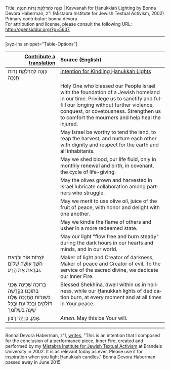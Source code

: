 <html>
<head></head>
<body>
Title: כַּוָּנָה לְהַדְלָקַת נֵרוֹת חֲנֻכָּה | Kavvanah for Ḥanukkiah Lighting by Bonna Devora Haberman, z"l (Mistabra Institute for Jewish Textual Activism, 2002)<br />
Primary contributor: bonna.devora<br />
For attribution and license, please consult the following URL: <a href="http://opensiddur.org/?p=5637">http://opensiddur.org/?p=5637</a>
<p />
<hr />

[xyz-ihs snippet="Table-Options"]<table style="margin-left: auto; margin-right: auto;" class="draggable">
<thead><tr><th id="x" style="text-align: right;"><a href="/translate/" target="_blank" rel="noopener">Contribute a translation</a></th><th style="text-align: left;">Source (English)</th></tr></thead>
<tbody>
<tr><td style="vertical-align:top;">
<div class="liturgy" lang="he">
כַּוָּנָה לְהַדְלָקַת נֵרוֹת חֲנֻכָּה
</span></div></td>
 
<td style="vertical-align:top;" ><div class="english" lang="en">
<u>Intention for Kindling Ḥanukkah Lights</u>
</div></td></tr>


<tr><td style="vertical-align:top;">
<div class="liturgy" lang="he">

</span></div></td>
 
<td style="vertical-align:top;">
<div class="english" lang="en">
Holy One who blessed our People Israel 
with the foundation of a Jewish homeland in our time.
Privilege us to sanctify and fulfill our longing 
without further violence, conquest, or covetousness.
Strengthen us to comfort the mourners 
and help heal the injured.
</div></td></tr>


<tr><td style="vertical-align:top;">
<div class="liturgy" lang="he">

</span></div></td>
 
<td style="vertical-align:top;">
<div class="english" lang="en">
May Israel be worthy 
to tend the land, 
to reap the harvest,
and nurture each other 
with dignity and respect for the earth 
and all inhabitants.
</div></td></tr>


<tr><td style="vertical-align:top;">
<div class="liturgy" lang="he">

</span></div></td>
 
<td style="vertical-align:top;">
<div class="english" lang="en">
May we shed blood, our life fluid, 
only in monthly renewal and birth, 
in covenant, 
the cycle of life-giving.
</div></td></tr>


<tr><td style="vertical-align:top;">
<div class="liturgy" lang="he">

</span></div></td>
 
<td style="vertical-align:top;">
<div class="english" lang="en">
May the olives grown and harvested in Israel 
lubricate collaboration among partners who struggle.
</div></td></tr>


<tr><td style="vertical-align:top;">
<div class="liturgy" lang="he">

</span></div></td>
 
<td style="vertical-align:top;">
<div class="english" lang="en">
May we merit to use olive oil, 
juice of the fruit of peace, 
with honor and delight with one another.
</div></td></tr>


<tr><td style="vertical-align:top;">
<div class="liturgy" lang="he">

</span></div></td>
 
<td style="vertical-align:top;">
<div class="english" lang="en">
May we kindle the flame of others 
and usher in a more redeemed state.
</div></td></tr>


<tr><td style="vertical-align:top;">
<div class="liturgy" lang="he">

</span></div></td>
 
<td style="vertical-align:top;">
<div class="english" lang="en">
May our light "flow free and burn steady" 
during the dark hours 
in our hearts and minds, 
and in our world.
    </div></td></tr>
	
	
<tr><td style="vertical-align:top;" ><div class="liturgy" lang="he">
יוֹצְרוֹת אוֹר וּבֹרֵאת חֹשֶׁךְ
עוֹשֶׂה שָׁלוֹם וּבֹרֵאת אֶת הָרַע.
</span></div></td>
 
<td style="vertical-align:top;">
<div class="english" lang="en">
Maker of light and Creator of darkness, 
Maker of peace and Creator of evil.
To the service of the sacred divine, 
we dedicate our Inner Fire.
    </div></td></tr>
	
	
<tr><td style="vertical-align:top;" >
<div class="liturgy" lang="he">
בְּרוּכָה שְׁכִינָה
שִׁכְנֵי בְּתוֹכֵנוּ בִּקְדֻשָּׁה
כְּשֶׁנֵּרוֹת הַחֲנֻכָּה שֶׁלָּנוּ דּוֹלְקִים
וּבְכָל עֵת וּבְכָל שָׁעָה בִּשְׁלוֹמך
</span></div></td>
 
<td style="vertical-align:top;">
<div class="english" lang="en">
Blessed Shekhina, 
dwell within us in holiness, 
while our Ḥanukkah lights of dedication burn,
at every moment and at all times in Your peace.
    </div></td></tr>
	
	
<tr><td style="vertical-align:top;" >
<div class="liturgy" lang="he">
אָמֵן. 
כֵּן יְהִי רָצוֹן.
</span></div></td>
 
<td style="vertical-align:top;">
<div class="english" lang="en">
<em>Amen</em>. 
May this be Your will.
    </div></td></tr>
</tbody></table>

<hr />

Bonna Devora Haberman, z"l, <a href="http://bonnadevorahaberman.wordpress.com/2012/12/13/intention-for-chanuka-candle-lighting/">writes</a>, "This is an intention that I composed for the conclusion of a performance piece, Inner Fire, created and performed by my <a href="http://israelseen.com/2007/08/21/interview-with-bonna-devora-haberman-founder-of-mistabra-institute-for-jewish-textual-activism/">Mistabra Institute for Jewish Textual Activism</a> at Brandeis University in 2002. It is as relevant today as ever. Please use it for inspiration when you light Ḥanukkah candles." Bonna Devora Haberman passed away in June 2015.
</body>
</html>